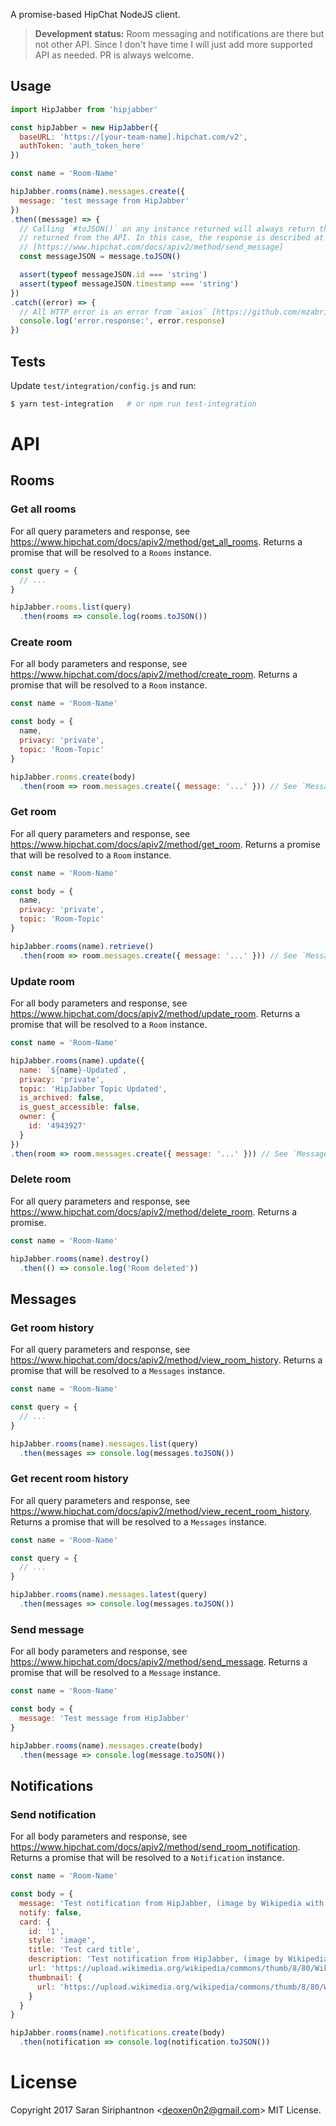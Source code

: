 A promise-based HipChat NodeJS client.

> **Development status:** Room messaging and notifications are there but not other API. Since I don't have time I will just add more supported API as needed. PR is always welcome.

## Usage

```js
import HipJabber from 'hipjabber'

const hipJabber = new HipJabber({
  baseURL: 'https://[your-team-name].hipchat.com/v2',
  authToken: 'auth_token_here'
})

const name = 'Room-Name'

hipJabber.rooms(name).messages.create({
  message: 'test message from HipJabber'
})
.then((message) => {
  // Calling `#toJSON()` on any instance returned will always return the actual result
  // returned from the API. In this case, the response is described at
  // [https://www.hipchat.com/docs/apiv2/method/send_message]
  const messageJSON = message.toJSON()

  assert(typeof messageJSON.id === 'string')
  assert(typeof messageJSON.timestamp === 'string')
})
.catch((error) => {
  // All HTTP error is an error from `axios` [https://github.com/mzabriskie/axios] module.
  console.log('error.response:', error.response)
})
```

## Tests

Update `test/integration/config.js` and run:

```sh
$ yarn test-integration   # or npm run test-integration
```

# API

## Rooms

### Get all rooms

For all query parameters and response, see https://www.hipchat.com/docs/apiv2/method/get_all_rooms. Returns a promise that will be resolved to a `Rooms` instance.

```js
const query = {
  // ...
}

hipJabber.rooms.list(query)
  .then(rooms => console.log(rooms.toJSON())
```

### Create room

For all body parameters and response, see https://www.hipchat.com/docs/apiv2/method/create_room. Returns a promise that will be resolved to a `Room` instance.

```js
const name = 'Room-Name'

const body = {
  name,
  privacy: 'private',
  topic: 'Room-Topic'
}

hipJabber.rooms.create(body)
  .then(room => room.messages.create({ message: '...' })) // See `Messages` API subsection below.
```

### Get room

For all query parameters and response, see https://www.hipchat.com/docs/apiv2/method/get_room. Returns a promise that will be resolved to a `Room` instance.

```js
const name = 'Room-Name'

const body = {
  name,
  privacy: 'private',
  topic: 'Room-Topic'
}

hipJabber.rooms(name).retrieve()
  .then(room => room.messages.create({ message: '...' })) // See `Messages` API subsection below.
```

### Update room

For all body parameters and response, see https://www.hipchat.com/docs/apiv2/method/update_room. Returns a promise that will be resolved to a `Room` instance.

```js
const name = 'Room-Name'

hipJabber.rooms(name).update({
  name: `${name}-Updated`,
  privacy: 'private',
  topic: 'HipJabber Topic Updated',
  is_archived: false,
  is_guest_accessible: false,
  owner: {
    id: '4943927'
  }
})
.then(room => room.messages.create({ message: '...' })) // See `Messages` API subsection below.
```

### Delete room

For all query parameters and response, see https://www.hipchat.com/docs/apiv2/method/delete_room. Returns a promise.

```js
const name = 'Room-Name'

hipJabber.rooms(name).destroy()
  .then(() => console.log('Room deleted'))
```

## Messages

### Get room history

For all query parameters and response, see https://www.hipchat.com/docs/apiv2/method/view_room_history. Returns a promise that will be resolved to a `Messages` instance.

```js
const name = 'Room-Name'

const query = {
  // ...
}

hipJabber.rooms(name).messages.list(query)
  .then(messages => console.log(messages.toJSON())
```

### Get recent room history

For all query parameters and response, see https://www.hipchat.com/docs/apiv2/method/view_recent_room_history. Returns a promise that will be resolved to a `Messages` instance.

```js
const name = 'Room-Name'

const query = {
  // ...
}

hipJabber.rooms(name).messages.latest(query)
  .then(messages => console.log(messages.toJSON())
```

### Send message

For all body parameters and response, see https://www.hipchat.com/docs/apiv2/method/send_message. Returns a promise that will be resolved to a `Message` instance.

```js
const name = 'Room-Name'

const body = {
  message: 'Test message from HipJabber'
}

hipJabber.rooms(name).messages.create(body)
  .then(message => console.log(message.toJSON())
```

## Notifications

### Send notification

For all body parameters and response, see https://www.hipchat.com/docs/apiv2/method/send_room_notification. Returns a promise that will be resolved to a `Notification` instance.

```js
const name = 'Room-Name'

const body = {
  message: 'Test notification from HipJabber, (image by Wikipedia with https://creativecommons.org/licenses/by-sa/3.0/ license)',
  notify: false,
  card: {
    id: '1',
    style: 'image',
    title: 'Test card title',
    description: 'Test notification from HipJabber, (image by Wikipedia with https://creativecommons.org/licenses/by-sa/3.0/ license)',
    url: 'https://upload.wikimedia.org/wikipedia/commons/thumb/8/80/Wikipedia-logo-v2.svg/103px-Wikipedia-logo-v2.svg.png',
    thumbnail: {
      url: 'https://upload.wikimedia.org/wikipedia/commons/thumb/8/80/Wikipedia-logo-v2.svg/103px-Wikipedia-logo-v2.svg.png'
    }
  }
}

hipJabber.rooms(name).notifications.create(body)
  .then(notification => console.log(notification.toJSON())
```

# License

Copyright 2017 Saran Siriphantnon &lt;deoxen0n2@gmail.com&gt; MIT License.
